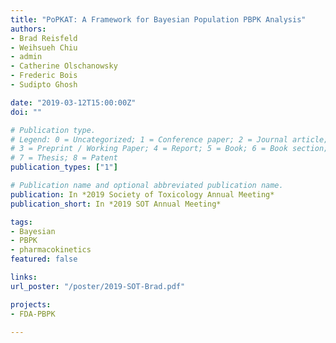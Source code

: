 ```yaml
---
title: "PoPKAT: A Framework for Bayesian Population PBPK Analysis"
authors:
- Brad Reisfeld
- Weihsueh Chiu
- admin
- Catherine Olschanowsky
- Frederic Bois
- Sudipto Ghosh

date: "2019-03-12T15:00:00Z"
doi: ""

# Publication type.
# Legend: 0 = Uncategorized; 1 = Conference paper; 2 = Journal article;
# 3 = Preprint / Working Paper; 4 = Report; 5 = Book; 6 = Book section;
# 7 = Thesis; 8 = Patent
publication_types: ["1"]

# Publication name and optional abbreviated publication name.
publication: In *2019 Society of Toxicology Annual Meeting*
publication_short: In *2019 SOT Annual Meeting*

tags:
- Bayesian
- PBPK
- pharmacokinetics
featured: false

links:
url_poster: "/poster/2019-SOT-Brad.pdf"

projects:
- FDA-PBPK

---
```

